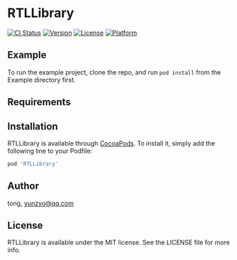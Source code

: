 # RTLLibrary

[![CI Status](https://img.shields.io/travis/tong/RTLLibrary.svg?style=flat)](https://travis-ci.org/tong/RTLLibrary)
[![Version](https://img.shields.io/cocoapods/v/RTLLibrary.svg?style=flat)](https://cocoapods.org/pods/RTLLibrary)
[![License](https://img.shields.io/cocoapods/l/RTLLibrary.svg?style=flat)](https://cocoapods.org/pods/RTLLibrary)
[![Platform](https://img.shields.io/cocoapods/p/RTLLibrary.svg?style=flat)](https://cocoapods.org/pods/RTLLibrary)

## Example

To run the example project, clone the repo, and run `pod install` from the Example directory first.

## Requirements

## Installation

RTLLibrary is available through [CocoaPods](https://cocoapods.org). To install
it, simply add the following line to your Podfile:

```ruby
pod 'RTLLibrary'
```

## Author

tong, yunzyo@qq.com

## License

RTLLibrary is available under the MIT license. See the LICENSE file for more info.
